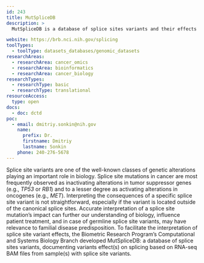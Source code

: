 ```yaml
---
id: 243
title: MutSpliceDB
description: >
  MutSpliceDB is a database of splice sites variants and their effects on splicing.

website: https://brb.nci.nih.gov/splicing
toolTypes:
  - toolType: datasets_databases/genomic_datasets
researchAreas:
  - researchArea: cancer_omics
  - researchArea: bioinformatics
  - researchArea: cancer_biology
researchTypes:
  - researchType: basic
  - researchType: translational
resourceAccess:
  type: open
docs:
  - doc: dctd
poc:
  - email: dmitriy.sonkin@nih.gov
    name:
      prefix: Dr.
      firstname: Dmitriy
      lastname: Sonkin
    phone: 240-276-5678
---
```

Splice site variants are one of the well-known classes of genetic alterations playing an important role in biology. Splice site mutations in cancer are most frequently observed as inactivating alterations in tumor suppressor genes (e.g., *TP53* or *RB1*) and to a lesser degree as activating alterations in oncogenes (e.g., *MET*). Interpreting the consequences of a specific splice site variant is not straightforward, especially if the variant is located outside of the canonical splice sites. Accurate interpretation of a splice site mutation’s impact can further our understanding of biology, influence patient treatment, and in case of germline splice site variants, may have relevance to familial disease predisposition. To facilitate the interpretation of splice site variant effects, the Biometric Research Program’s Computational and Systems Biology Branch developed MutSpliceDB: a database of splice sites variants, documenting variants effect(s) on splicing based on RNA-seq BAM files from sample(s) with splice site variants.
